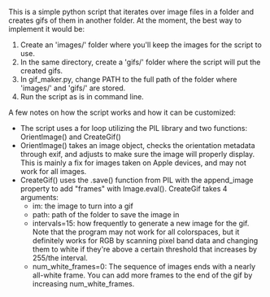 This is a simple python script that iterates over image files in a folder and creates gifs of them in another folder. At the moment, the best way to implement it would be:

1) Create an 'images/' folder where you'll keep the images for the script to use.
2) In the same directory, create a 'gifs/' folder where the script will put the created gifs.
3) In gif_maker.py, change PATH to the full path of the folder where 'images/' and 'gifs/' are stored.
4) Run the script as is in command line.

A few notes on how the script works and how it can be customized:
- The script uses a for loop utilizing the PIL library and two functions: OrientImage() and CreateGif()
- OrientImage() takes an image object, checks the orientation metadata through exif, and adjusts to make sure the image will properly display. This is mainly a fix for images taken on Apple devices, and may not work for all images.
- CreateGif() uses the .save() function from PIL with the append_image property to add "frames" with Image.eval(). CreateGif takes 4 arguments:
    - im: the image to turn into a gif
    - path: path of the folder to save the image in
    - intervals=15: how frequently to generate a new image for the gif. Note that the program may not work for all colorspaces, but it definitely works for RGB by scanning pixel band data and changing them to white if they're above a certain threshold that increases by 255/the interval.
    - num_white_frames=0: The sequence of images ends with a nearly all-white frame. You can add more frames to the end of the gif by increasing num_white_frames.
